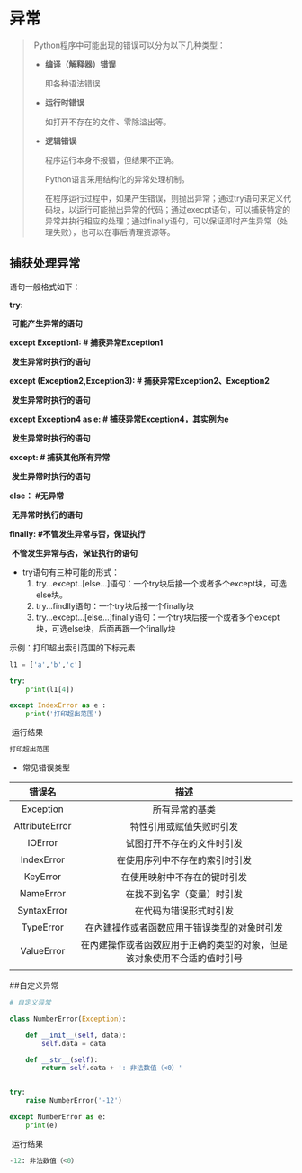 # 异常

> ​	Python程序中可能出现的错误可以分为以下几种类型：
>
> * **编译（解释器）错误**
>
>   即各种语法错误
>
> * **运行时错误**
>
>   如打开不存在的文件、零除溢出等。
>
> * **逻辑错误**
>
>   程序运行本身不报错，但结果不正确。
>
>   ​Python语言采用结构化的异常处理机制。
>
>   ​在程序运行过程中，如果产生错误，则抛出异常；通过try语句来定义代码块，以运行可能抛出异常的代码；通过execpt语句，可以捕获特定的异常并执行相应的处理；通过finally语句，可以保证即时产生异常（处理失败），也可以在事后清理资源等。



## 捕获处理异常

语句一般格式如下：

**try**:

​	**可能产生异常的语句**

**except Exception1:					# 捕获异常Exception1**

​	**发生异常时执行的语句**

**except (Exception2,Exception3):		# 捕获异常Exception2、Exception2**

​	**发生异常时执行的语句**

**except Exception4 as e:				# 捕获异常Exception4，其实例为e**

​	**发生异常时执行的语句**

**except: 								# 捕获其他所有异常**

​	**发生异常时执行的语句**

**else：								#无异常**

​	**无异常时执行的语句**

**finally:								#不管发生异常与否，保证执行**

​	**不管发生异常与否，保证执行的语句**



* try语句有三种可能的形式：
  1. try...except..[else...]语句：一个try块后接一个或者多个except块，可选else块。
  2. try...findlly语句：一个try块后接一个finally块
  3. try...except...[else...]finally语句：一个try块后接一个或者多个except块，可选else块，后面再跟一个finally块



示例：打印超出索引范围的下标元素

```python
l1 = ['a','b','c']

try:
    print(l1[4])

except IndexError as e :
    print('打印超出范围')

```

​	运行结果

```python
打印超出范围
```



- 常见错误类型

|      错误名       |                  描述                  |
| :------------: | :----------------------------------: |
|   Exception    |               所有异常的基类                |
| AttributeError |             特性引用或赋值失败时引发             |
|    IOError     |            试图打开不存在的文件时引发             |
|   IndexError   |           在使用序列中不存在的索引时引发            |
|    KeyError    |            在使用映射中不存在的键时引发            |
|   NameError    |            在找不到名字（变量）时引发             |
|  SyntaxError   |             在代码为错误形式时引发              |
|   TypeError    |        在內建操作或者函数应用于错误类型的对象时引发        |
|   ValueError   | 在內建操作或者函数应用于正确的类型的对象，但是该对象使用不合适的值时引号 |
|                |                                      |



##自定义异常



```python
# 自定义异常

class NumberError(Exception):

    def __init__(self, data):
        self.data = data

    def __str__(self):
        return self.data + ': 非法数值（<0）'


try:
    raise NumberError('-12')

except NumberError as e:
    print(e)
```

​	运行结果

```python
-12: 非法数值（<0）
```

